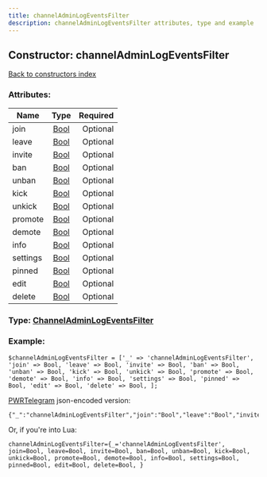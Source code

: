 ```yaml
---
title: channelAdminLogEventsFilter
description: channelAdminLogEventsFilter attributes, type and example
---
```

## Constructor: channelAdminLogEventsFilter  
[Back to constructors index](index.md)



### Attributes:

| Name     |    Type       | Required |
|----------|:-------------:|---------:|
|join|[Bool](../types/Bool.md) | Optional|
|leave|[Bool](../types/Bool.md) | Optional|
|invite|[Bool](../types/Bool.md) | Optional|
|ban|[Bool](../types/Bool.md) | Optional|
|unban|[Bool](../types/Bool.md) | Optional|
|kick|[Bool](../types/Bool.md) | Optional|
|unkick|[Bool](../types/Bool.md) | Optional|
|promote|[Bool](../types/Bool.md) | Optional|
|demote|[Bool](../types/Bool.md) | Optional|
|info|[Bool](../types/Bool.md) | Optional|
|settings|[Bool](../types/Bool.md) | Optional|
|pinned|[Bool](../types/Bool.md) | Optional|
|edit|[Bool](../types/Bool.md) | Optional|
|delete|[Bool](../types/Bool.md) | Optional|



### Type: [ChannelAdminLogEventsFilter](../types/ChannelAdminLogEventsFilter.md)


### Example:

```
$channelAdminLogEventsFilter = ['_' => 'channelAdminLogEventsFilter', 'join' => Bool, 'leave' => Bool, 'invite' => Bool, 'ban' => Bool, 'unban' => Bool, 'kick' => Bool, 'unkick' => Bool, 'promote' => Bool, 'demote' => Bool, 'info' => Bool, 'settings' => Bool, 'pinned' => Bool, 'edit' => Bool, 'delete' => Bool, ];
```  

[PWRTelegram](https://pwrtelegram.xyz) json-encoded version:

```
{"_":"channelAdminLogEventsFilter","join":"Bool","leave":"Bool","invite":"Bool","ban":"Bool","unban":"Bool","kick":"Bool","unkick":"Bool","promote":"Bool","demote":"Bool","info":"Bool","settings":"Bool","pinned":"Bool","edit":"Bool","delete":"Bool"}
```


Or, if you're into Lua:  


```
channelAdminLogEventsFilter={_='channelAdminLogEventsFilter', join=Bool, leave=Bool, invite=Bool, ban=Bool, unban=Bool, kick=Bool, unkick=Bool, promote=Bool, demote=Bool, info=Bool, settings=Bool, pinned=Bool, edit=Bool, delete=Bool, }

```


